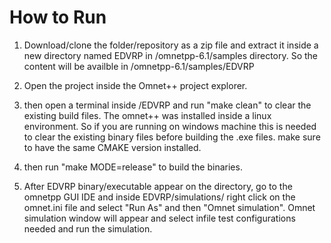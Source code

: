 # How to Run

1. Download/clone the folder/repository as a zip file and extract it inside a new directory named EDVRP in /omnetpp-6.1/samples directory.
So the content will be availble in  /omnetpp-6.1/samples/EDVRP

2. Open the project inside the Omnet++ project explorer.

3. then open a terminal inside /EDVRP and run "make clean" to clear the existing build files. The omnet++ was installed inside a linux environment. So if you are running on windows machine this is needed to clear the existing binary files before building the .exe files. make sure to have the same CMAKE version installed.

4. then run "make MODE=release" to build the binaries.

5. After EDVRP binary/executable appear on the directory, go to the omnetpp GUI IDE and inside EDVRP/simulations/ right click on the omnet.ini file and select "Run As" and then "Omnet simulation". Omnet simulation window will appear and select infile test configurations needed and run the simulation.
